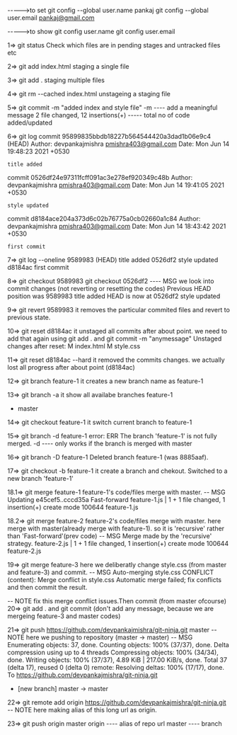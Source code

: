 <!-- NOTE  git config-->

----->to set
git config --global user.name pankaj
git config --global user.email pankaj@gmail.com

----->to show
git config user.name
git config user.email

1=> git status
Check which files are in pending stages and untracked files etc

<!-- Normally 3 steps of file MSG  MODIFIED STAGING COMMITTED -->

2=> git add index.html
staging a single file

3=> git add .
staging multiple files

4=> git rm --cached index.html
unstageing a staging file

5=> git commit -m "added index and style file"
-m ---- add a meaningful message
2 file changed, 12 insertions(+) ----- total no of code added/updated

<!-- NOTE log (NORMAL AND CONDENSED) -->

6=> git log
commit 95899835bbdb18227b564544420a3dad1b06e9c4 (HEAD)
Author: devpankajmishra <pmishra403@gmail.com>
Date: Mon Jun 14 19:48:23 2021 +0530

    title added

commit 0526df24e97311fcff091ac3e278ef920349c48b
Author: devpankajmishra <pmishra403@gmail.com>
Date: Mon Jun 14 19:41:05 2021 +0530

    style updated

commit d8184ace204a373d6c02b76775a0cb02660a1c84
Author: devpankajmishra <pmishra403@gmail.com>
Date: Mon Jun 14 18:43:42 2021 +0530

    first commit

7=> git log --oneline
9589983 (HEAD) title added
0526df2 style updated
d8184ac first commit

<!-- NOTE  Revert stages/commits -->

8=> git checkout 9589983
git checkout 0526df2
---- MSG we look into commit changes (not reverting or resetting the codes)
Previous HEAD position was 9589983 title added
HEAD is now at 0526df2 style updated

9=> git revert 9589983
it removes the particular commited files and revert to previous state.

10=> git reset d8184ac
it unstaged all commits after about point. we need to add that again using git add . and git commit -m "anymessage"
Unstaged changes after reset:
M index.html
M style.css

11=> git reset d8184ac --hard
it removed the commits changes. we actually lost all progress after about point (d8184ac)

<!-- NOTE  create Brances and merge with master branch  -->

12=> git branch feature-1
it creates a new branch name as feature-1

13=> git branch -a
it show all availabe branches
feature-1

- master

14=> git checkout feature-1
it switch current branch to feature-1

<!-- NOTE  we MERGE or DELETE branches from only master* branch -->

15=> git branch -d feature-1
error: ERR The branch 'feature-1' is not fully merged.
-d ---- only works if the branch is merged with master

16=> git branch -D feature-1
Deleted branch feature-1 (was 8885aaf).

17=> git checkout -b feature-1
it create a branch and chekout.
Switched to a new branch 'feature-1'

18.1=> git merge feature-1
feature-1's code/files merge with master.
-- MSG Updating e45cef5..cccd35a
Fast-forward
feature-1.js | 1 +
1 file changed, 1 insertion(+)
create mode 100644 feature-1.js

18.2=> git merge feature-2
feature-2's code/files merge with master.
here merge with master(already merge with feature-1). so it is 'recursive' rather than 'Fast-forward'(prev code)
-- MSG Merge made by the 'recursive' strategy.
feature-2.js | 1 +
1 file changed, 1 insertion(+)
create mode 100644 feature-2.js

19=> git merge feature-3
here we deliberatly change style.css (from master and feature-3) and commit.
-- MSG Auto-merging style.css
CONFLICT (content): Merge conflict in style.css
Automatic merge failed; fix conflicts and then commit the result.

-- NOTE fix this merge conflict issues.Then commit (from master ofcourse)
20=> git add . and git commit
(don't add any message, because we are mergeing feature-3 and master codes)

<!-- PART GITHUB (Remote git) -->

21=> git push https://github.com/devpankajmishra/git-ninja.git master
-- NOTE here we pushing to repository (master -> master)
-- MSG Enumerating objects: 37, done.
Counting objects: 100% (37/37), done.
Delta compression using up to 4 threads
Compressing objects: 100% (34/34), done.
Writing objects: 100% (37/37), 4.89 KiB | 217.00 KiB/s, done.
Total 37 (delta 17), reused 0 (delta 0)
remote: Resolving deltas: 100% (17/17), done.
To https://github.com/devpankajmishra/git-ninja.git

- [new branch] master -> master

22=> git remote add origin https://github.com/devpankajmishra/git-ninja.git
-- NOTE here making alias of this long url as origin.

23=> git push origin master
origin ---- alias of repo url
master ---- branch
